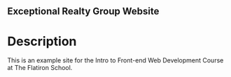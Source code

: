 Exceptional Realty Group Website
---

# Description

This is an example site for the Intro to Front-end Web Development Course at The Flatiron School. 

